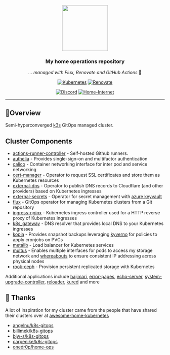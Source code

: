 <div align="center">

<img src="https://camo.githubusercontent.com/5b298bf6b0596795602bd771c5bddbb963e83e0f/68747470733a2f2f692e696d6775722e636f6d2f7031527a586a512e706e67" align="center" width="144px" height="144px"/>

### My home operations repository

_... managed with Flux, Renovate and GitHub Actions_ 🤖

[![Kubernetes](https://img.shields.io/badge/v1.26-blue?style=for-the-badge&logo=kubernetes&logoColor=white)](https://k3s.io/)
[![Renovate](https://img.shields.io/github/actions/workflow/status/osnabrugge/home-ops/renovate.yaml?branch=main&label=&logo=renovatebot&style=for-the-badge&color=blue)](https://github.com/osnabrugge/home-ops/actions/workflows/renovate.yaml)

[![Discord](https://img.shields.io/discord/673534664354430999?color=blue&style=for-the-badge&logo=discord)](https://discord.gg/M9xtHc9A "k8s at home Discord Community")
[![Home-Internet](https://img.shields.io/uptimerobot/status/m792892408-a2f5ebd5a54fff87945cd162?color=brightgreeen&label=Home%20Internet&style=for-the-badge&logo=pfSense&logoColor=white)](https://stats.uptimerobot.com/wvKDmHvrpQ)

</div>

---

## 📗Overview

Semi-hyperconverged [k3s](https://k3s.io/) GitOps managed cluster.

## Cluster Components

- [actions-runner-controller](https://github.com/actions/actions-runner-controller) - Self-hosted Github runners.
- [authelia](https://www.authelia.com/) - Provides single-sign-on and multifactor authentication
- [calico](https://www.tigera.io/project-calico/) - Container networking interface for inter pod and service networking
- [cert-manager](https://cert-manager.io/) - Operator to request SSL certificates and store them as Kubernetes resources
- [external-dns](https://github.com/kubernetes-sigs/external-dns) - Operator to publish DNS records to Cloudflare (and other providers) based on Kubernetes ingresses
- [external-secrets](https://external-secrets.io/) - Operator for secret management with [azure keyvault](https://azure.microsoft.com/en-us/products/key-vault/)
- [flux](https://toolkit.fluxcd.io/) - GitOps operator for managing Kubernetes clusters from a Git repository
- [ingress-nginx](https://kubernetes.github.io/ingress-nginx/) - Kubernetes ingress controller used for a HTTP reverse proxy of Kubernetes ingresses
- [k8s_gateway](https://github.com/ori-edge/k8s_gateway) - DNS resolver that provides local DNS to your Kubernetes ingresses
- [kopia](https://kopia.io/) - Provides snapshot backups leveraging [kyverno](https://kyverno.io/) for policies to apply cronjobs on PVCs
- [metallb](https://metallb.universe.tf/) - Load balancer for Kubernetes services
- [multus](https://github.com/k8snetworkplumbingwg/multus-cni) - Enables multiple interfaces for pods to access my storage network and [whereabouts](https://github.com/k8snetworkplumbingwg/whereabouts) to ensure consistent IP addressing across physical nodes
- [rook-ceph](https://github.com/rook/rook) - Provision persistent replicated storage with Kubernetes

Additional applications include [hajimari](https://github.com/toboshii/hajimari), [error-pages](https://github.com/tarampampam/error-pages), [echo-server](https://github.com/Ealenn/Echo-Server), [system-upgrade-controller](https://github.com/rancher/system-upgrade-controller), [reloader](https://github.com/stakater/Reloader), [kured](https://github.com/weaveworks/kured) and more

## 🤝 Thanks

A lot of inspiration for my cluster came from the people that have shared their clusters over at [awesome-home-kubernetes](https://github.com/k8s-at-home/awesome-home-kubernetes)

- [angelnu/k8s-gitops](https://github.com/angelnu/k8s-gitops)
- [billimek/k8s-gitops](https://github.com/billimek/k8s-gitops)
- [bjw-s/k8s-gitops](https://github.com/bjw-s/k8s-gitops)
- [carpenike/k8s-gitops](https://github.com/carpenike/k8s-gitops)
- [onedr0p/home-ops](https://github.com/onedr0p/home-ops)
